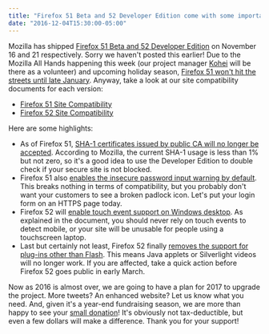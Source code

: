```yaml
---
title: "Firefox 51 Beta and 52 Developer Edition come with some important changes"
date: "2016-12-04T15:30:00-05:00"
---
```

Mozilla has shipped [Firefox 51 Beta and 52 Developer Edition](https://www.mozilla.org/firefox/channel/desktop/) on November 16 and 21 respectively. Sorry we haven't posted this earlier! Due to the Mozilla All Hands happening this week (our project manager [Kohei](https://mozillians.org/u/kohei.yoshino/) will be there as a volunteer) and upcoming holiday season, [Firefox 51 won't hit the streets until late January](https://release.mozilla.org/firefox/50/2016/11/22/Firefox50-planned-dot-release.html). Anyway, take a look at our site compatibility documents for each version:

* [Firefox 51 Site Compatibility](https://www.fxsitecompat.com/en-CA/versions/51/)
* [Firefox 52 Site Compatibility](https://www.fxsitecompat.com/en-CA/versions/52/)

Here are some highlights:

* As of Firefox 51, [SHA-1 certificates issued by public CA will no longer be accepted](https://www.fxsitecompat.com/en-CA/docs/2016/sha-1-certificates-issued-by-public-ca-will-no-longer-be-accepted/). According to Mozilla, the current SHA-1 usage is less than 1% but not zero, so it's a good idea to use the Developer Edition to double check if your secure site is not blocked.
* Firefox 51 also [enables the insecure password input warning by default](https://www.fxsitecompat.com/en-CA/docs/2016/insecure-password-input-warning-will-be-enabled-by-default/). This breaks nothing in terms of compatibility, but you probably don't want your customers to see a broken padlock icon. Let's put your login form on an HTTPS page today.
* Firefox 52 will [enable touch event support on Windows desktop](https://www.fxsitecompat.com/en-CA/docs/2016/touch-event-support-has-been-re-enabled-on-windows-desktop/). As explained in the document, you should never rely on touch events to detect mobile, or your site will be unusable for people using a touchscreen laptop.
* Last but certainly not least, Firefox 52 finally [removes the support for plug-ins other than Flash](https://www.fxsitecompat.com/en-CA/docs/2016/plug-in-support-has-been-dropped-other-than-flash/). This means Java applets or Silverlight videos will no longer work. If you are affected, take a quick action before Firefox 52 goes public in early March.

Now as 2016 is almost over, we are going to have a plan for 2017 to upgrade the project. More tweets? An enhanced website? Let us know what you need. And, given it's a year-end fundraising season, we are more than happy to see your [small donation](https://www.fxsitecompat.com/en-CA/contribute/#donate-to-us)! It's obviously not tax-deductible, but even a few dollars will make a difference. Thank you for your support!
